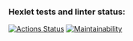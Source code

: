 ### Hexlet tests and linter status:
[![Actions Status](https://github.com/AlexVin11/java-project-71/actions/workflows/hexlet-check.yml/badge.svg)](https://github.com/AlexVin11/java-project-71/actions)
[![Maintainability](https://api.codeclimate.com/v1/badges/3372e87e8d83de95489f/maintainability)](https://codeclimate.com/github/AlexVin11/java-project-71/maintainability)
